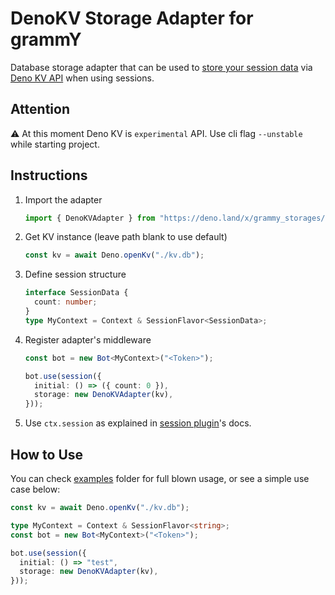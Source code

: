 # DenoKV Storage Adapter for grammY

Database storage adapter that can be used to
[store your session data](https://grammy.dev/plugins/session.html) via
[Deno KV API](https://deno.land/manual/runtime/kv) when using sessions.

## Attention

⚠️ At this moment Deno KV is `experimental` API. Use cli flag `--unstable` while
starting project.

## Instructions

1. Import the adapter

   ```ts
   import { DenoKVAdapter } from "https://deno.land/x/grammy_storages/denokv/src/mod.ts";
   ```

2. Get KV instance (leave path blank to use default)

   ```ts
   const kv = await Deno.openKv("./kv.db");
   ```

3. Define session structure

   ```ts
   interface SessionData {
     count: number;
   }
   type MyContext = Context & SessionFlavor<SessionData>;
   ```

4. Register adapter's middleware

   ```ts
   const bot = new Bot<MyContext>("<Token>");

   bot.use(session({
     initial: () => ({ count: 0 }),
     storage: new DenoKVAdapter(kv),
   }));
   ```

5. Use `ctx.session` as explained in
   [session plugin](https://grammy.dev/plugins/session.html)'s docs.

## How to Use

You can check [examples](./examples) folder for full blown usage, or see a
simple use case below:

```ts
const kv = await Deno.openKv("./kv.db");

type MyContext = Context & SessionFlavor<string>;
const bot = new Bot<MyContext>("<Token>");

bot.use(session({
  initial: () => "test",
  storage: new DenoKVAdapter(kv),
}));
```
